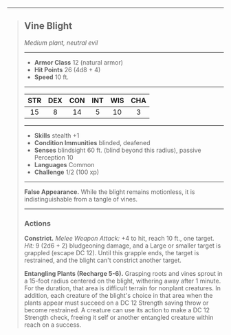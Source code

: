 ***
> ## Vine Blight
> *Medium plant, neutral evil*
> 
> ***
> 
> - **Armor Class** 12 (natural armor)
> - **Hit Points** 26 (4d8 + 4)
> - **Speed** 10 ft.
> 
> ***
> 
> |STR|DEX|CON|INT|WIS|CHA|
> |:---:|:---:|:---:|:---:|:---:|:---:|
> |15|8|14|5|10|3|
> 
> ***
> 
> - **Skills** stealth +1
> - **Condition Immunities** blinded, deafened
> - **Senses** blindsight 60 ft. (blind beyond this radius), passive Perception 10
> - **Languages** Common
> - **Challenge** 1/2 (100 xp)
> 
> ***
> 
> **False Appearance.** While the blight remains motionless, it is indistinguishable from a tangle of vines.
> 
> ***
> 
> ### Actions
> **Constrict.** *Melee Weapon Attack:* +4 to hit, reach 10 ft., one target. *Hit:* 9 (2d6 + 2) bludgeoning damage, and a Large or smaller target is grappled (escape DC 12). Until this grapple ends, the target is restrained, and the blight can't constrict another target.
> 
> **Entangling Plants (Recharge 5-6).** Grasping roots and vines sprout in a 15-foot radius centered on the blight, withering away after 1 minute. For the duration, that area is difficult terrain for nonplant creatures. In addition, each creature of the blight's choice in that area when the plants appear must succeed on a DC 12 Strength saving throw or become restrained. A creature can use its action to make a DC 12 Strength check, freeing it self or another entangled creature within reach on a success.